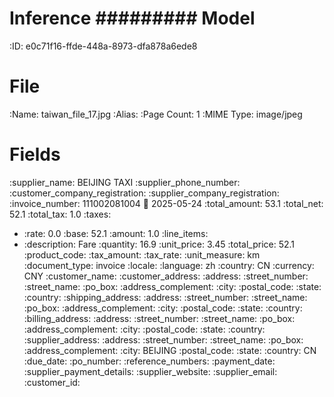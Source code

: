 Inference
#########
Model
=====
:ID: e0c71f16-ffde-448a-8973-dfa878a6ede8

File
====
:Name: taiwan_file_17.jpg
:Alias:
:Page Count: 1
:MIME Type: image/jpeg

Fields
======
:supplier_name: BEIJING TAXI
:supplier_phone_number:
:customer_company_registration:
:supplier_company_registration:
:invoice_number: 111002081004
:date: 2025-05-24
:total_amount: 53.1
:total_net: 52.1
:total_tax: 1.0
:taxes:
  * :rate: 0.0
    :base: 52.1
    :amount: 1.0
:line_items:
  * :description: Fare
    :quantity: 16.9
    :unit_price: 3.45
    :total_price: 52.1
    :product_code:
    :tax_amount:
    :tax_rate:
    :unit_measure: km
:document_type: invoice
:locale:
  :language: zh
  :country: CN
  :currency: CNY
:customer_name:
:customer_address:
  :address:
  :street_number:
  :street_name:
  :po_box:
  :address_complement:
  :city:
  :postal_code:
  :state:
  :country:
:shipping_address:
  :address:
  :street_number:
  :street_name:
  :po_box:
  :address_complement:
  :city:
  :postal_code:
  :state:
  :country:
:billing_address:
  :address:
  :street_number:
  :street_name:
  :po_box:
  :address_complement:
  :city:
  :postal_code:
  :state:
  :country:
:supplier_address:
  :address:
  :street_number:
  :street_name:
  :po_box:
  :address_complement:
  :city: BEIJING
  :postal_code:
  :state:
  :country: CN
:due_date:
:po_number:
:reference_numbers:
:payment_date:
:supplier_payment_details:
:supplier_website:
:supplier_email:
:customer_id:
